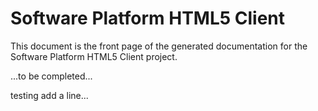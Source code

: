 # Software Platform HTML5 Client

This document is the front page of the generated documentation for the
Software Platform HTML5 Client project.

...to be completed...

testing add a line...
